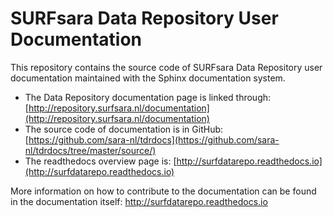 # SURFsara Data Repository User Documentation
This repository contains the source code of SURFsara Data Repository user documentation maintained with the Sphinx documentation system.

- The Data Repository documentation page is linked through: [http://repository.surfsara.nl/documentation](http://repository.surfsara.nl/documentation)
- The source code of documentation is in GitHub: [https://github.com/sara-nl/tdrdocs](https://github.com/sara-nl/tdrdocs/tree/master/source/)
- The readthedocs overview page is: [http://surfdatarepo.readthedocs.io](http://surfdatarepo.readthedocs.io)

More information on how to contribute to the documentation can be found in the documentation itself: http://surfdatarepo.readthedocs.io

